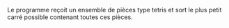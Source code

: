 Le programme reçoit un ensemble de pièces type tetris et sort le plus petit carré possible contenant toutes ces pièces.
